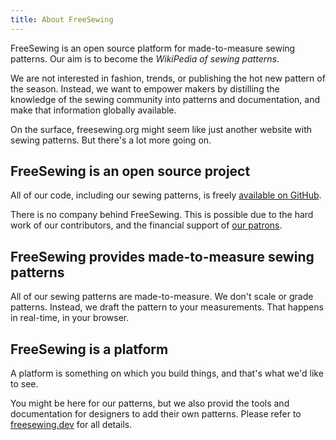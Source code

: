```yaml
---
title: About FreeSewing
---
```


FreeSewing is an open source platform for made-to-measure sewing patterns. Our aim is to become the *WikiPedia of sewing patterns*.

We are not interested in fashion, trends, or publishing the hot new pattern of the season. Instead, we want to empower makers by distilling the knowledge of the sewing community into patterns and documentation, and make that information globally available.

On the surface, freesewing.org might seem like just another website with sewing patterns. But there's a lot more going on.

## FreeSewing is an open source project

All of our code, including our sewing patterns, is freely [available on GitHub](https://github.com/freesewing).

There is no company behind FreeSewing. This is possible due to the hard work of our contributors, and the financial support of [our patrons](/patrons).

## FreeSewing provides made-to-measure sewing patterns

All of our sewing patterns are made-to-measure. We don't scale or grade patterns. Instead, we draft the pattern to your measurements. That happens in real-time, in your browser.

## FreeSewing is a platform

A platform is something on which you build things, and that's what we'd like to see.

You might be here for our patterns, but we also provid the tools and documentation for designers to add their own patterns. Please refer to [freesewing.dev](https://freesewing.dev) for all details.